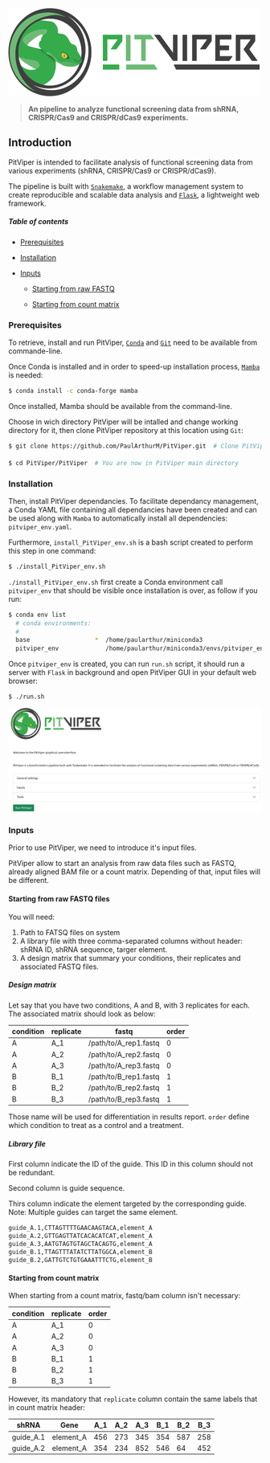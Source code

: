 <img src="PitViper/docs/logo/pitviper_remasteredv2.png" alt="alt text" width="500" height="175">

> **An pipeline to analyze functional screening data from shRNA, CRISPR/Cas9 and CRISPR/dCas9 experiments.**

## Introduction

PitViper is intended to facilitate analysis of functional screening data from various experiments (shRNA, CRISPR/Cas9 or CRISPR/dCas9).

The pipeline is built with [`Snakemake`](https://snakemake.readthedocs.io/en/stable/), a workflow management system to create reproducible and scalable data analysis and [`Flask`](https://flask.palletsprojects.com/en/2.0.x/), a lightweight web framework.


##### Table of contents

- [Prerequisites](#prerequisites)

- [Installation](#installation)

- [Inputs](#inputs)

  - [Starting from raw FASTQ](#starting-from-raw-fastq-files)

  - [Starting from count matrix](#starting-from-count-matrix)


### Prerequisites

To retrieve, install and run PitViper, [`Conda`](https://docs.conda.io/en/latest/) and [`Git`](https://git-scm.com/) need to be available from commande-line.

Once Conda is installed and in order to speed-up installation process, [`Mamba`](https://github.com/mamba-org/mamba) is needed:

```bash
$ conda install -c conda-forge mamba
```

Once installed, Mamba should be available from the command-line.

Choose in wich directory PitViper will be intalled and change working directory for it, then clone PitViper repository at this location using `Git`:

```bash
$ git clone https://github.com/PaulArthurM/PitViper.git  # Clone PitViper reposity in ~/PitViper/

$ cd PitViper/PitViper  # You are now in PitViper main directory
```

### Installation

Then, install PitViper dependancies. To facilitate dependancy management, a Conda YAML file containing all dependancies have been created and can be used along with `Mamba` to automatically install all dependencies: `pitviper_env.yaml`.

Furthermore, `install_PitViper_env.sh` is a bash script created to perform this step in one command:

```bash
$ ./install_PitViper_env.sh
```

`./install_PitViper_env.sh` first create a Conda environment call `pitviper_env` that should be visible once installation is over, as follow if you run:

```bash
$ conda env list
  # conda environments:
  #
  base                  *  /home/paularthur/miniconda3
  pitviper_env             /home/paularthur/miniconda3/envs/pitviper_env
```

Once `pitviper_env` is created, you can run `run.sh` script, it should run a server with `Flask` in background and open PitViper GUI in your default web browser:

```bash
$ ./run.sh
```


<img src="PitViper/docs/PitViper.png" alt="alt text">


### Inputs

Prior to use PitViper, we need to introduce it's input files.

PitViper allow to start an analysis from raw data files such as FASTQ, already aligned BAM file or a count matrix. Depending of that, input files will be different.

#### Starting from raw FASTQ files

You will need:

1. Path to FATSQ files on system
2. A library file with three comma-separated columns without header: shRNA ID, shRNA sequence, targer element.
3. A design matrix that summary your conditions, their replicates and associated FASTQ files.

##### Design matrix

Let say that you have two conditions, A and B, with 3 replicates for each. The associated matrix should look as below:

| condition | replicate | fastq                 | order |
|-----------|-----------|-----------------------|-------|
| A         | A_1       | /path/to/A_rep1.fastq | 0     |
| A         | A_2       | /path/to/A_rep2.fastq | 0     |
| A         | A_3       | /path/to/A_rep3.fastq | 0     |
| B         | B_1       | /path/to/B_rep1.fastq | 1     |
| B         | B_2       | /path/to/B_rep2.fastq | 1     |
| B         | B_3       | /path/to/B_rep3.fastq | 1     |

Those name will be used for differentiation in results report. `order` define which condition to treat as a control and a treatment.

##### Library file

First column indicate the ID of the guide. This ID in this column should not be redundant.

Second column is guide sequence.

Thirs column indicate the element targeted by the corresponding guide. Note: Multiple guides can target the same element.

```
guide_A.1,CTTAGTTTTGAACAAGTACA,element_A
guide_A.2,GTTGAGTTATCACACATCAT,element_A
guide_A.3,AATGTAGTGTAGCTACAGTG,element_A
guide_B.1,TTAGTTTATATCTTATGGCA,element_B
guide_B.2,GATTGTCTGTGAAATTTCTG,element_B
```

#### Starting from count matrix

When starting from a count matrix, fastq/bam column isn't necessary:

| condition | replicate | order |
|-----------|-----------|-------|
| A         | A_1       | 0     |
| A         | A_2       | 0     |
| A         | A_3       | 0     |
| B         | B_1       | 1     |
| B         | B_2       | 1     |
| B         | B_3       | 1     |

However, its mandatory that `replicate` column contain the same labels that in count matrix header:

| shRNA       | Gene      | A_1 | A_2 | A_3 | B_1 | B_2 | B_3 |
|-------------|-----------|-----|-----|-----|-----|-----|-----|
| guide_A.1   | element_A | 456 | 273 | 345 | 354 | 587 | 258 |
| guide_A.2   | element_A | 354 | 234 | 852 | 546 | 64  | 452 |
